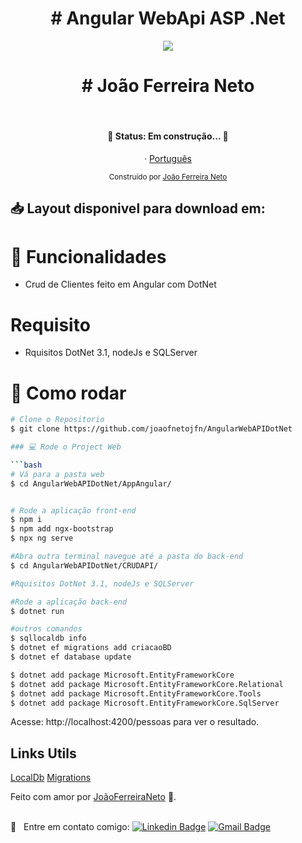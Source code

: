 <h1 align="center">
# Angular WebApi ASP .Net </h1>

<p align="center"><img width="auto" src="https://avatars1.githubusercontent.com/u/20828243?s=460&u=6b7db156aa91f513ca4b58f3bcc32efea1eaceaa&v=4"></p>

<h1 align="center">
# João Ferreira Neto </h1>

&nbsp;

  <h4 align="center"> 
	🚧  Status: Em construção...  🚧
  </h4>

</p>

<p align="center">
    ·
    <a href="README.md">Português</a>
 </p>

<div align="center">
  <sub>Construído por
    <a href="https://github.com/joaofnetojfn">João Ferreira Neto</a> 
  </sub>
</div>

<h2 align="left"> 📥 Layout disponivel para download em: </h2>

<!-- ### Web Screenshot

<div style="display: flex; flex-direction: 'row'; align-items: 'center';">

</div> -->

# :rocket: Funcionalidades

- Crud de Clientes feito em Angular com DotNet

# Requisito

- Rquisitos DotNet 3.1, nodeJs e SQLServer

# :construction_worker: Como rodar

````bash
# Clone o Repositorio
$ git clone https://github.com/joaofnetojfn/AngularWebAPIDotNet

### 💻 Rode o Project Web

```bash
# Vá para a pasta web
$ cd AngularWebAPIDotNet/AppAngular/


# Rode a aplicação front-end
$ npm i
$ npm add ngx-bootstrap
$ npx ng serve

#Abra outra terminal navegue até a pasta do back-end
$ cd AngularWebAPIDotNet/CRUDAPI/

#Rquisitos DotNet 3.1, nodeJs e SQLServer

#Rode a aplicação back-end
$ dotnet run

#outros comandos
$ sqllocaldb info
$ dotnet ef migrations add criacaoBD
$ dotnet ef database update

$ dotnet add package Microsoft.EntityFrameworkCore
$ dotnet add package Microsoft.EntityFrameworkCore.Relational
$ dotnet add package Microsoft.EntityFrameworkCore.Tools
$ dotnet add package Microsoft.EntityFrameworkCore.SqlServer
````

Acesse: http://localhost:4200/pessoas para ver o resultado.

<h2 align="left"> Links Utils </h2>

[LocalDb](https://github.com/dbeaver/dbeaver/issues/2959)
[Migrations](https://www.youtube.com/watch?v=sYLfDaDQdm4)

Feito com amor por [JoãoFerreiraNeto](https://github.com/joaofnetojfn) 🚀.

<br/> :email: &nbsp; Entre em contato comigo: [![Linkedin Badge](https://img.shields.io/badge/-JoaoFerreira-blue?style=flat-square&logo=Linkedin&logoColor=white&link=https://www.linkedin.com/in/joaoferreiraneto/)](https://www.linkedin.com/in/joaoferreiraneto/)
[![Gmail Badge](https://img.shields.io/badge/-joaofnetojfn@hotmail.com-c14438?style=flat-square&logo=Hotmail&logoColor=white&link=mailto:joaofnetojfn@hotamil.com)](mailto:joaofnetojfn@hotmail.com)

#
